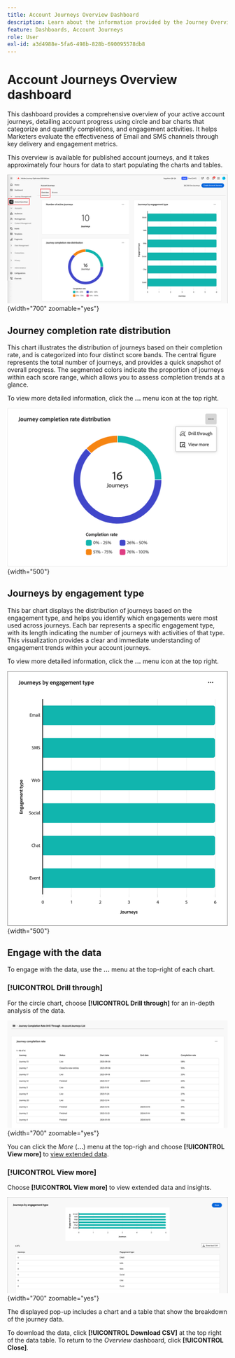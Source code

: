 ```yaml
---
title: Account Journeys Overview Dashboard
description: Learn about the information provided by the Journey Overview dashboard and how it can help you monitor and manage your account journey strategy.
feature: Dashboards, Account Journeys
role: User
exl-id: a3d4988e-5fa6-498b-828b-690095578db8
---
```

# Account Journeys Overview dashboard

This dashboard provides a comprehensive overview of your active account journeys, detailing account progress using circle and bar charts that categorize and quantify completions, and engagement activities. It helps Marketers evaluate the effectiveness of Email and SMS channels through key delivery and engagement metrics.

This overview is available for published account journeys, and it takes approximately four hours for data to start populating the charts and tables.

![Journey overview](./assets/journey-overview.png){width="700" zoomable="yes"}

## Journey completion rate distribution

This chart illustrates the distribution of journeys based on their completion rate, and is categorized into four distinct score bands. The central figure represents the total number of journeys, and provides a quick snapshot of overall progress. The segmented colors indicate the proportion of journeys within each score range, which allows you to assess completion trends at a glance.

To view more detailed information, click the **...** menu icon at the top right.

![Journey completion rate distribution](./assets/journey-completion-rate-distribution.png){width="500"}

## Journeys by engagement type

This bar chart displays the distribution of journeys based on the engagement type, and helps you identify which engagements were most used across journeys. Each bar represents a specific engagement type, with its length indicating the number of journeys with activities of that type. This visualization provides a clear and immediate understanding of engagement trends within your account journeys.

To view more detailed information, click the **...** menu icon at the top right.

![Journey completion rate distribution](./assets/journeys-by-engagement-type.png){width="500"}

## Engage with the data

To engage with the data, use the **...** menu at the top-right of each chart.

### [!UICONTROL Drill through]

For the circle chart, choose **[!UICONTROL Drill through]** for an in-depth analysis of the data. 

![Drill through to access the graph data](./assets/journey-completion-rate-drill-through.png){width="700" zoomable="yes"}

You can click the _More_ (**...**) menu at the top-righ and choose **[!UICONTROL View more]** to [view extended data](#view-more).

### [!UICONTROL View more]

Choose **[!UICONTROL View more]** to view extended data and insights.

![View extended data](./assets/journeys-by-engagement-view-more.png){width="700" zoomable="yes"}

The displayed pop-up includes a chart and a table that show the breakdown of the journey data.

To download the data, click **[!UICONTROL Download CSV]** at the top right of the data table. To return to the _Overview_ dashboard, click **[!UICONTROL Close]**.
